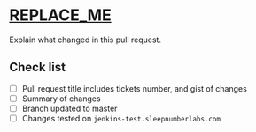 # [REPLACE_ME](https://selectcomfort.atlassian.net/browse/REPLACE_ME)

Explain what changed in this pull request.

## Check list

- [ ] Pull request title includes tickets number, and gist of changes
- [ ] Summary of changes
- [ ] Branch updated to master
- [ ] Changes tested on `jenkins-test.sleepnumberlabs.com`

